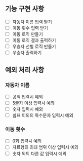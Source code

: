 ## 기능 구현 사항
- [ ] 자동차 이름 입력 받기
- [ ] 이동 횟수 입력 받기
- [ ] 이동 로직 만들기
- [ ] 이동 로직 결과 출력하기
- [ ] 우승자 선별 로직 만들기
- [ ] 우승자 출력하기

## 예외 처리 사항
### 자동차 이름
- [ ] 공백 입력시 예외
- [ ] 5글자 이상 입력시 예외
- [ ] 숫자 입력시 예외
- [ ] 쉼표 이외의 특수문자 입력시 예외
### 이동 횟수
- [ ] 0회 입력시 예외
- [ ] 자료형의 최대 범위 이상 입력시 예외
- [ ] 숫자 외의 다른 값 입력시 예외